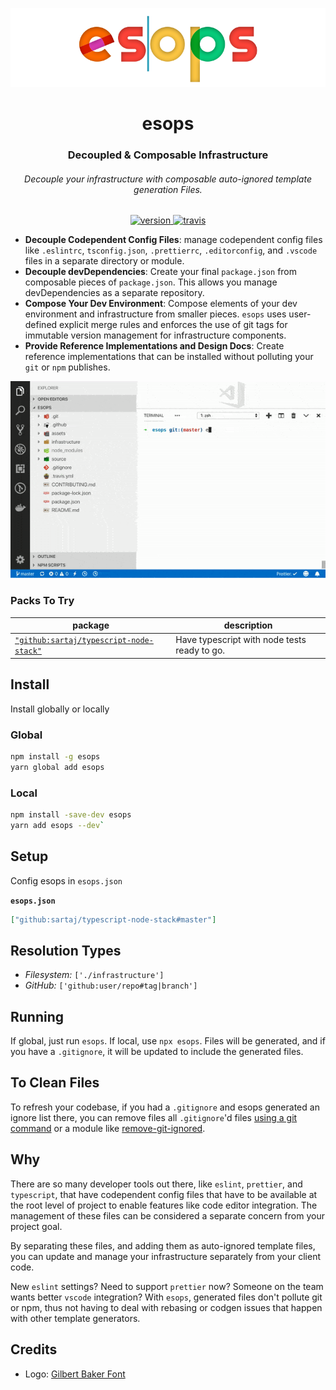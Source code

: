 <div align="center">

![esops](./infrastructure/doc-assets/logo.png)

</div>

<h1 align="center">esops</h1>

<div align="center">
  <h3 align="center">Decoupled & Composable Infrastructure</h3>
  <h6 align="center">Decouple your infrastructure with composable auto-ignored template generation Files.</h6>
</div>

<p align="center">
  <a href="https://npmjs.org/package/esops">
    <img src="https://img.shields.io/npm/v/esops.svg" alt="version" />
  </a>
  <a href="https://travis-ci.org/sartaj/esops">
    <img src="https://travis-ci.com/sartaj/esops.svg?branch=master" alt="travis" />
  </a>
</p>

- **Decouple Codependent Config Files**: manage codependent config files like `.eslintrc`, `tsconfig.json`, `.prettierrc`, `.editorconfig`, and `.vscode` files in a separate directory or module.
- **Decouple devDependencies**: Create your final `package.json` from composable pieces of `package.json`. This allows you manage devDependencies as a separate repository.
- **Compose Your Dev Environment**: Compose elements of your dev environment and infrastructure from smaller pieces. `esops` uses user-defined explicit merge rules and enforces the use of git tags for immutable version management for infrastructure components.
- **Provide Reference Implementations and Design Docs**: Create reference implementations that can be installed without polluting your `git` or `npm` publishes.

<div align="center">

![ ](./infrastructure/doc-assets/esops-demo.gif)

</div>

### Packs To Try

| **package**                                                                               | **description**                              |
| ----------------------------------------------------------------------------------------- | -------------------------------------------- |
| [`"github:sartaj/typescript-node-stack"`](http://github.com/sartaj/typescript-node-stack) | Have typescript with node tests ready to go. |

## Install

Install globally or locally

### Global

```bash
npm install -g esops
yarn global add esops
```

### Local

```bash
npm install -save-dev esops
yarn add esops --dev`
```

## Setup

Config esops in `esops.json`

**`esops.json`**

```json
["github:sartaj/typescript-node-stack#master"]
```

## Resolution Types

- _Filesystem:_ `['./infrastructure']`
- _GitHub:_ `['github:user/repo#tag|branch']`

## Running

If global, just run `esops`. If local, use `npx esops`. Files will be generated, and if you have a `.gitignore`, it will be updated to include the generated files.

## To Clean Files

To refresh your codebase, if you had a `.gitignore` and esops generated an ignore list there, you can remove files all `.gitignore`'d files [using a git command](https://stackoverflow.com/q/13541615) or a module like [remove-git-ignored](https://www.npmjs.com/package/remove-git-ignored).

## Why

There are so many developer tools out there, like `eslint`, `prettier`, and `typescript`, that have codependent config files that have to be available at the root level of project to enable features like code editor integration. The management of these files can be considered a separate concern from your project goal.

By separating these files, and adding them as auto-ignored template files, you can update and manage your infrastructure separately from your client code.

New `eslint` settings? Need to support `prettier` now? Someone on the team wants better `vscode` integration? With `esops`, generated files don't pollute git or npm, thus not having to deal with rebasing or codgen issues that happen with other template generators.

## Credits

- Logo: [Gilbert Baker Font](https://www.typewithpride.com/)
